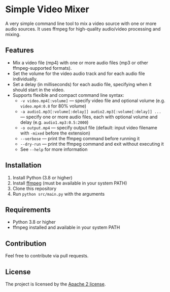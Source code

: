 # Simple Video Mixer
A very simple command line tool to mix a video source with one or more audio sources. It uses ffmpeg for high-quality audio/video processing and mixing.


## Features
- Mix a video file (mp4) with one or more audio files (mp3 or other ffmpeg-supported formats).
- Set the volume for the video audio track and for each audio file individually.
- Set a delay (in milliseconds) for each audio file, specifying when it should start in the video.
- Supports flexible and compact command line syntax:
  - `-v video.mp4[:volume]` — specify video file and optional volume (e.g. `video.mp4:0.8` for 80% volume)
  - `-a audio1.mp3[:volume[:delay]] audio2.mp3[:volume[:delay]] ...` — specify one or more audio files, each with optional volume and delay (e.g. `audio1.mp3:0.5:2000`)
  - `-o output.mp4` — specify output file (default: input video filename with `-mixed` before the extension)
  - `--verbose` — print the ffmpeg command before running it
  - `--dry-run` — print the ffmpeg command and exit without executing it
  - See `--help` for more information


## Installation
1. Install Python (3.8 or higher)
2. Install [ffmpeg](https://ffmpeg.org/download.html) (must be available in your system PATH)
3. Clone this repository
6. Run `python src/main.py` with the arguments

## Requirements
- Python 3.8 or higher
- ffmpeg installed and available in your system PATH

## Contribution
Feel free to contribute via pull requests.

## License
The project is licensed by the [Apache 2 license](LICENSE).